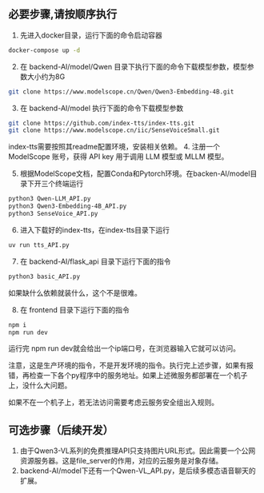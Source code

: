 ## 必要步骤,请按顺序执行
1. 先进入docker目录，运行下面的命令启动容器
```bash
docker-compose up -d
```
2. 在 backend-AI/model/Qwen 目录下执行下面的命令下载模型参数，模型参数大小约为8G
```bash
git clone https://www.modelscope.cn/Qwen/Qwen3-Embedding-4B.git
```
3. 在 backend-AI/model 执行下面的命令下载模型参数
```bash
git clone https://github.com/index-tts/index-tts.git
git clone https://www.modelscope.cn/iic/SenseVoiceSmall.git
```
index-tts需要按照其readme配置环境，安装相关依赖。
4. 注册一个 ModelScope 账号，获得 API key 用于调用 LLM 模型或 MLLM 模型。

5. 根据ModelScope文档，配置Conda和Pytorch环境。在backen-AI/model目录下开三个终端运行
```bash
python3 Qwen-LLM_API.py
python3 Qwen3-Embedding-4B_API.py
python3 SenseVoice_API.py
```

6. 进入下载好的index-tts，在index-tts目录下运行
```bash
uv run tts_API.py
```

7. 在 backend-AI/flask_api 目录下运行下面的指令
```bash
python3 basic_API.py
```
如果缺什么依赖就装什么，这个不是很难。

8. 在 frontend 目录下运行下面的指令
```bash
npm i
npm run dev
```
运行完 npm run dev就会给出一个ip端口号，在浏览器输入它就可以访问。

注意，这是生产环境的指令，不是开发环境的指令。执行完上述步骤，如果有报错，再检查一下各个py程序中的服务地址。如果上述微服务都部署在一个机子上，没什么大问题。

如果不在一个机子上，若无法访问需要考虑云服务安全组出入规则。

## 可选步骤（后续开发）
1. 由于Qwen3-VL系列的免费推理API只支持图片URL形式。因此需要一个公网资源服务器。这是file_server的作用，对应的云服务是对象存储。
2. backend-AI/model下还有一个Qwen-VL_API.py，是后续多模态语音聊天的扩展。